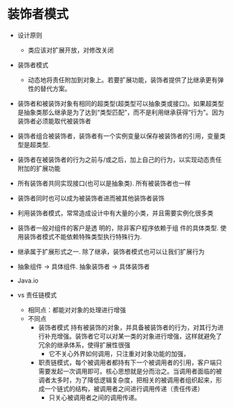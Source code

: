 # 装饰者模式

- 设计原则
    - 类应该对扩展开放，对修改关闭
    
- 装饰者模式
    - 动态地将责任附加到对象上。若要扩展功能，装饰者提供了比继承更有弹性的替代方案。
    
- 装饰者和被装饰对象有相同的超类型(超类型可以抽象类或接口)。如果超类型是抽象类那么继承是为了达到“类型匹配”，而不是利用继承获得“行为”。因为装饰者必须能取代被装饰者
- 装饰者组合被装饰者，装饰者有一个实例变量以保存被装饰者的引用，变量类型是超类型.
- 装饰者在被装饰者的行为之前与/或之后，加上自己的行为，以实现动态责任附加的扩展功能

- 所有装饰者共同实现接口(也可以是抽象类). 所有被装饰者也一样
- 装饰者同时也可以成为被装饰者进而被其他装饰者装饰
- 利用装饰者模式，常常造成设计中有大量的小类，并且需要实例化很多类
- 装饰者一般对组件的客户是透 明的，除非客户程序依赖于组 件的具体类型. 使用装饰者模式不能依赖特殊类型执行特殊行为.
- 继承属于扩展形式之一. 除了继承，装饰者模式也可以让我们扩展行为

- 抽象组件 -> 具体组件. 抽象装饰者 -> 具体装饰者
- Java.io


- vs 责任链模式
    - 相同点：都能对对象的处理进行增强
    - 不同点
        - 装饰者模式 持有被装饰的对象，并具备被装饰者的行为，对其行为进行补充增强。装饰者它可以对某一类的对象进行增强，这样就避免了冗余的继承体系，使得扩展性很强
            - 它不关心外界如何调用，只注重对对象功能的加强，
        - 职责链模式，每个被调用者都持有下一个被调用者的引用，客户端只需要发起一次调用即可。核心思想就是分而治之。当调用者面临的被调者太多时，为了降低逻辑复杂度，把相关的被调用者组织起来，形成一个链式的结构，被调用者之间进行调用传递（责任传递）
            - 只关心被调用者之间的调用传递。